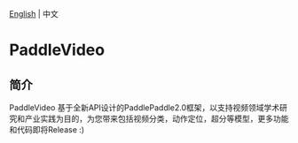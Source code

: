 [English](README.md) | 中文

# PaddleVideo

## 简介

PaddleVideo 基于全新API设计的PaddlePaddle2.0框架，以支持视频领域学术研究和产业实践为目的，为您带来包括视频分类，动作定位，超分等模型，更多功能和代码即将Release :)
